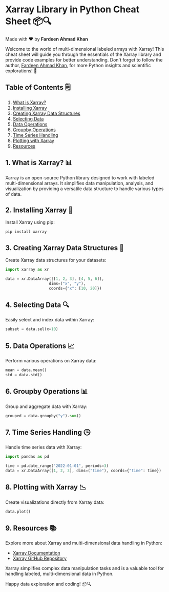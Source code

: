 # Xarray Library in Python Cheat Sheet 📦🔍

Made with :heart: by **Fardeen Ahmad Khan**

Welcome to the world of multi-dimensional labeled arrays with Xarray! This cheat sheet will guide you through the essentials of the Xarray library and provide code examples for better understanding. Don't forget to follow the author, [Fardeen Ahmad Khan](https://github.com/I-Fardeen), for more Python insights and scientific explorations! 🙌

## Table of Contents 🗒️

1. [What is Xarray?](#what-is-xarray)
2. [Installing Xarray](#installing-xarray)
3. [Creating Xarray Data Structures](#creating-xarray-data-structures)
4. [Selecting Data](#selecting-data)
5. [Data Operations](#data-operations)
6. [Groupby Operations](#groupby-operations)
7. [Time Series Handling](#time-series-handling)
8. [Plotting with Xarray](#plotting-with-xarray)
9. [Resources](#resources)

## 1. What is Xarray? 📊

Xarray is an open-source Python library designed to work with labeled multi-dimensional arrays. It simplifies data manipulation, analysis, and visualization by providing a versatile data structure to handle various types of data.

## 2. Installing Xarray 🚀

Install Xarray using pip:

```python
pip install xarray
```

## 3. Creating Xarray Data Structures 📄

Create Xarray data structures for your datasets:

```python
import xarray as xr

data = xr.DataArray([[1, 2, 3], [4, 5, 6]],
                   dims=("x", "y"),
                   coords={"x": [10, 20]})
```

## 4. Selecting Data 🔍

Easily select and index data within Xarray:

```python
subset = data.sel(x=10)
```

## 5. Data Operations 📈

Perform various operations on Xarray data:

```python
mean = data.mean()
std = data.std()
```

## 6. Groupby Operations 📊

Group and aggregate data with Xarray:

```python
grouped = data.groupby("y").sum()
```

## 7. Time Series Handling 🕒

Handle time series data with Xarray:

```python
import pandas as pd

time = pd.date_range("2022-01-01", periods=3)
data = xr.DataArray([1, 2, 3], dims=("time"), coords={"time": time})
```

## 8. Plotting with Xarray 📉

Create visualizations directly from Xarray data:

```python
data.plot()
```

## 9. Resources 📚

Explore more about Xarray and multi-dimensional data handling in Python:

- [Xarray Documentation](http://xarray.pydata.org/en/stable/)
- [Xarray GitHub Repository](https://github.com/pydata/xarray)

Xarray simplifies complex data manipulation tasks and is a valuable tool for handling labeled, multi-dimensional data in Python.

Happy data exploration and coding! 📦🔍
